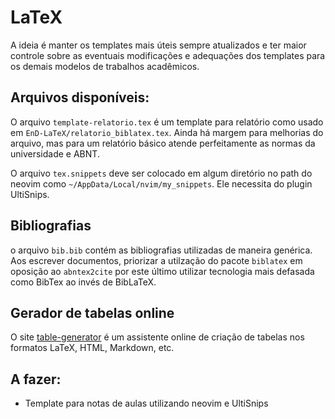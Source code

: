 # LaTeX
A ideia é manter os templates mais úteis sempre atualizados e ter maior controle sobre as eventuais modificações e adequações dos templates para os demais modelos de trabalhos acadêmicos.

## Arquivos disponíveis:

O arquivo `template-relatorio.tex` é um template para relatório como usado em `EnD-LaTeX/relatorio_biblatex.tex`.
Ainda há margem para melhorias do arquivo, mas para um relatório básico atende perfeitamente as normas da universidade e ABNT.

O arquivo `tex.snippets` deve ser colocado em algum diretório no path do neovim como `~/AppData/Local/nvim/my_snippets`. Ele necessita do plugin UltiSnips.

## Bibliografias
o arquivo `bib.bib` contém as bibliografias utilizadas de maneira genérica. Aos escrever documentos, priorizar a utilzação do pacote `biblatex` em oposição ao `abntex2cite` por este último utilizar tecnologia mais defasada como BibTex ao invés de BibLaTeX.

## Gerador de tabelas online

O site [table-generator](https://tablesgenerator.com/latex_tables) é um
assistente online de criação de tabelas nos formatos LaTeX, HTML, Markdown, etc.

## A fazer:

- Template para notas de aulas utilizando neovim e UltiSnips

